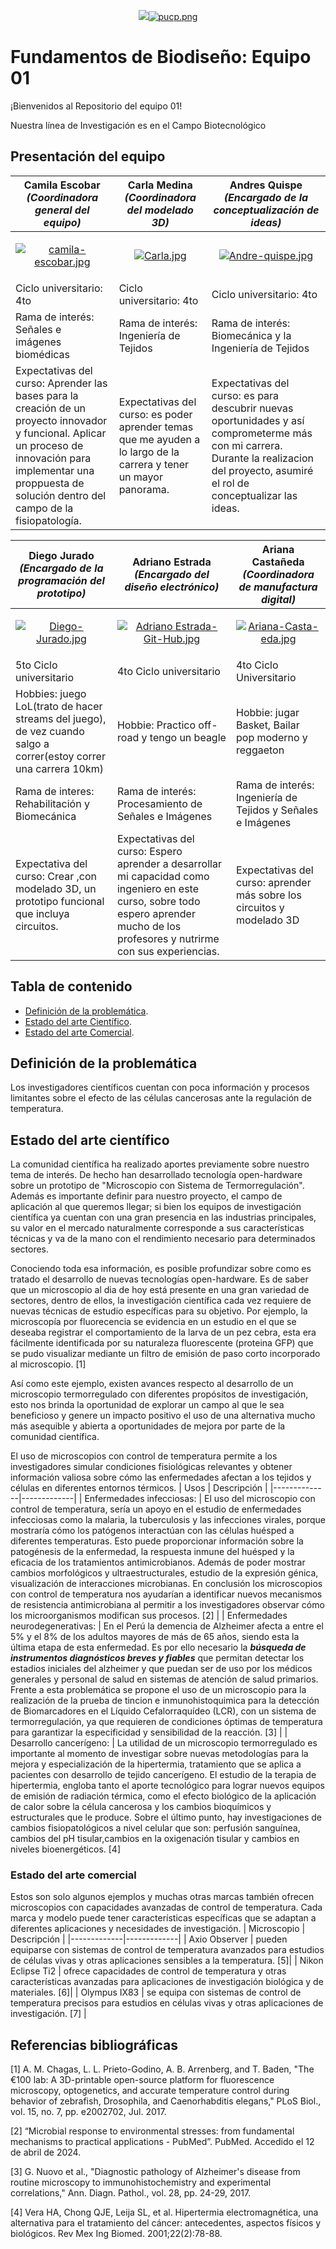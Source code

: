 
<p align="center">
  <img src="[https://fundbio.github.io/images/pucp_upch.png]>
</p>

[![pucp.png](https://i.postimg.cc/XYL9GXMR/pucp.png)](https://postimg.cc/rDdD7Vwj)
---
# Fundamentos de Biodiseño: Equipo 01

¡Bienvenidos al Repositorio del equipo 01!

Nuestra línea de Investigación es en el Campo Biotecnológico 

## Presentación del equipo

| Camila Escobar ***(Coordinadora general del equipo)***| Carla Medina ***(Coordinadora del modelado 3D)*** | Andres Quispe ***(Encargado de la conceptualización de ideas)*** |
|-------------------------------------------------------|---------------------------------------------------|------------------------------------------------------------------|
|  <p align="center">[![camila-escobar.jpg](https://i.postimg.cc/PxC4z8Wf/camila-escobar.jpg)](https://postimg.cc/wydL9M4n)  |  <p align="center">[![Carla.jpg](https://i.postimg.cc/bwPgCGpF/Carla.jpg)](https://postimg.cc/3dL2Wxyg) |  <p align="center">[![Andre-quispe.jpg](https://i.postimg.cc/HnP81hyL/Andre-quispe.jpg)](https://postimg.cc/sG7gpKKF) |
| Ciclo universitario: 4to | Ciclo universitario: 4to | Ciclo universitario: 4to | 
| Rama de interés: Señales e imágenes biomédicas | Rama de interés: Ingeniería de Tejidos | Rama de interés: Biomecánica y la Ingeniería de Tejidos |
| Expectativas del curso: Aprender las bases para la creación de un proyecto innovador y funcional. Aplicar un proceso de innovación para implementar una proppuesta de solución dentro del campo de la fisiopatología.| Expectativas del curso: es poder aprender temas que me ayuden a lo largo de la carrera y tener un mayor panorama. | Expectativas del curso: es para descubrir nuevas oportunidades y así comprometerme más con mi carrera. Durante la realizacion del proyecto, asumiré el rol de conceptualizar las ideas. |


| Diego Jurado ***(Encargado de la programación del prototipo)*** | Adriano Estrada ***(Encargado del diseño electrónico)*** | Ariana Castañeda ***(Coordinadora de manufactura digital)*** | 
|-----------------------------------------------------------------|----------------------------------------------------------|--------------------------------------------------------------|
| <p align="center">[![Diego-Jurado.jpg](https://i.postimg.cc/3wJc65YS/Diego-Jurado.jpg)](https://postimg.cc/mPJjzncC) | <p align="center">[![Adriano Estrada-Git-Hub.jpg](https://i.postimg.cc/437hmQMg/Foto-Personal-Git-Hub.jpg)](https://postimg.cc/67KQPntj) | <p align="center">[![Ariana-Casta-eda.jpg](https://i.postimg.cc/SNgLKGRn/Ariana-Casta-eda.jpg)](https://postimg.cc/GHsT7GkR) |
|  5to Ciclo universitario | 4to Ciclo universitario | 4to Ciclo Universitario | 
| Hobbies: juego LoL(trato de hacer streams del juego), de vez cuando salgo a correr(estoy correr una carrera 10km) | Hobbie: Practico off-road y tengo un beagle | Hobbie: jugar Basket, Bailar pop moderno y reggaeton
| Rama de interes: Rehabilitación y Biomecánica | Rama de interés: Procesamiento de Señales e Imágenes | Rama de interés: Ingeniería de Tejidos y Señales e Imágenes | 
| Expectativa del curso: Crear ,con modelado 3D, un prototipo funcional que incluya circuitos. | Expectativas del curso: Espero aprender a desarrollar mi capacidad como ingeniero en este curso, sobre todo espero aprender mucho de los profesores y nutrirme con sus experiencias. | Expectativas del curso: aprender más sobre los circuitos y modelado 3D



## Tabla de contenido

- [Definición de la problemática](#Definición-de-la-problemática).
- [Estado del arte Científico](#Estado-del-arte-científico).
- [Estado del arte Comercial](#Estado-del-arte-comercial).


## Definición de la problemática

Los investigadores científicos cuentan con poca información y procesos limitantes sobre el efecto de las células cancerosas ante la regulación de temperatura.

## Estado del arte científico

La comunidad científica ha realizado aportes previamente sobre nuestro tema de interés. De hecho han desarrollado tecnología open-hardware sobre un prototipo de "Microscopio con Sistema de Termorregulación".
Además es importante definir para nuestro proyecto, el campo de aplicación al que queremos llegar; si bien los equipos de investigación científica ya cuentan con una gran presencia en las industrias principales, su valor en el mercado naturalmente corresponde a sus características técnicas y va de la mano con el rendimiento necesario para determinados sectores.

Conociendo toda esa información, es posible profundizar sobre como es tratado el desarrollo de nuevas tecnologías open-hardware. Es de saber que un microscopio al dia de hoy está presente en una gran variedad de sectores, dentro de ellos, la investigación científica cada vez requiere de nuevas técnicas de estudio específicas para su objetivo. Por ejemplo, la microscopía por fluorecencia se evidencia en un estudio en el que se deseaba registrar el comportamiento de la larva de un pez cebra, esta era fácilmente identificada por su naturaleza fluorescente (proteina GFP) que se pudo visualizar mediante un filtro de emisión de paso corto incorporado al microscopio. [1]

Así como este ejemplo, existen avances respecto al desarrollo de un microscopio termorregulado con diferentes propósitos de investigación, esto nos brinda la oportunidad de explorar un campo al que le sea beneficioso y genere un impacto positivo el uso de una alternativa mucho más asequible y abierta a oportunidades de mejora por parte de la comunidad científica. 

El uso de microscopios con control de temperatura permite a los investigadores simular condiciones fisiológicas relevantes y obtener información valiosa sobre cómo las enfermedades afectan a los tejidos y células en diferentes entornos térmicos.
| Usos | Descripción |
|--------------|-------------|
| Enfermedades infecciosas: | El uso del microscopio con control de temperatura, sería un apoyo en el estudio de enfermedades infecciosas como la malaria, la tuberculosis y las infecciones virales, porque mostraría cómo los patógenos interactúan con las células huésped a diferentes temperaturas. Esto puede proporcionar información sobre la patogénesis de la enfermedad, la respuesta inmune del huésped y la eficacia de los tratamientos antimicrobianos. Además de poder mostrar cambios morfológicos y ultraestructurales, estudio de la expresión génica, visualización de interacciones microbianas. En conclusión los microscopios con control de temperatura nos ayudarían a  identificar nuevos mecanismos de resistencia antimicrobiana al permitir a los investigadores observar cómo los microorganismos modifican sus procesos. [2] |
| Enfermedades neurodegenerativas: | En el Perú la demencia de Alzheimer afecta a entre el 5% y el 8% de los adultos mayores de más de 65 años, siendo esta la última etapa de esta enfermedad. Es por ello necesario la ***búsqueda de instrumentos diagnósticos breves y fiables*** que permitan detectar los estadios iniciales del alzheimer y que puedan ser de uso por los médicos generales y personal de salud en sistemas de atención de salud primarios. Frente a esta problemática se propone el uso de un microscopio para la realización de la prueba de tincion e inmunohistoquimica para la detección de Biomarcadores en el Líquido Cefalorraquídeo (LCR), con un sistema de termorregulación, ya que requieren de condiciones óptimas de temperatura para garantizar la especificidad y sensibilidad de la reacción. [3] | 
| Desarrollo cancerígeno: | La utilidad de un microscopio termorregulado es importante al momento de investigar sobre nuevas metodologías para la mejora y especialización de la hipertermia, tratamiento que se aplica a pacientes con desarrollo de tejido cancerígeno. El estudio de la terapia de hipertermia, engloba tanto el aporte tecnológico para lograr nuevos equipos de emisión de radiación térmica, como el efecto biológico de la aplicación de calor sobre la célula cancerosa y los cambios bioquímicos y estructurales que le produce. Sobre el último punto, hay investigaciones de cambios fisiopatológicos a nivel celular que son: perfusión sanguínea, cambios del pH tisular,cambios en la oxigenación tisular y cambios en niveles bioenergéticos. [4]

### Estado del arte comercial
Estos son solo algunos ejemplos y muchas otras marcas también ofrecen microscopios con capacidades avanzadas de control de temperatura. Cada marca y modelo puede tener características específicas que se adaptan a diferentes aplicaciones y necesidades de investigación.
| Microscopio | Descripción |
|-------------|-------------|
| Axio Observer | pueden equiparse con sistemas de control de temperatura avanzados para estudios de células vivas y otras aplicaciones sensibles a la temperatura. [5]|
| Nikon Eclipse Ti2 | ofrece capacidades de control de temperatura y otras características avanzadas para aplicaciones de investigación biológica y de materiales. [6]|
| Olympus IX83 | se equipa con sistemas de control de temperatura precisos para estudios en células vivas y otras aplicaciones de investigación. [7] |

## Referencias bibliográficas
[1] A. M. Chagas, L. L. Prieto-Godino, A. B. Arrenberg, and T. Baden, "The €100 lab: A 3D-printable open-source platform for fluorescence microscopy, optogenetics, and accurate temperature control during behavior of zebrafish, Drosophila, and Caenorhabditis elegans," PLoS Biol., vol. 15, no. 7, pp. e2002702, Jul. 2017.

[2] “Microbial response to environmental stresses: from fundamental mechanisms to practical applications - PubMed”. PubMed. Accedido el 12 de abril de 2024. 

[3] G. Nuovo et al., "Diagnostic pathology of Alzheimer's disease from routine microscopy to immunohistochemistry and experimental correlations," Ann. Diagn. Pathol., vol. 28, pp. 24-29, 2017.

[4] Vera HA, Chong QJE, Leija SL, et al. Hipertermia electromagnética, una alternativa para el tratamiento del cáncer: antecedentes, aspectos físicos y biológicos. Rev Mex Ing Biomed. 2001;22(2):78-88.
